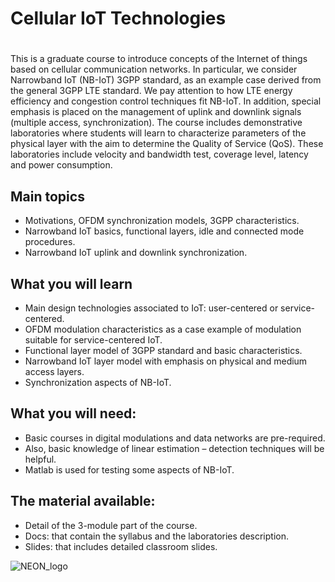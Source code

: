 # Cellular IoT Technologies
#
This is a graduate course to introduce concepts of the Internet of things based on cellular communication networks. In particular, we consider Narrowband IoT (NB-IoT) 3GPP standard, as an example case derived from the general 3GPP LTE standard. We pay attention to how LTE energy efficiency and congestion control techniques fit NB-IoT. In addition, special emphasis is placed on the management of uplink and downlink signals (multiple access, synchronization).
The course includes demonstrative laboratories where students will learn to characterize parameters of the physical layer with the aim to determine the Quality of Service (QoS). These laboratories include velocity and bandwidth test, coverage level, latency and power consumption. 

## Main topics
*	Motivations, OFDM synchronization models, 3GPP characteristics.
*	Narrowband IoT basics, functional layers, idle and connected mode procedures.
*	Narrowband IoT uplink and downlink synchronization.

## What you will learn
*	Main design technologies associated to IoT: user-centered or service-centered.
*	OFDM modulation characteristics as a case example of modulation suitable for service-centered IoT.
*	Functional layer model of 3GPP standard and basic characteristics.
*	Narrowband IoT layer model with emphasis on physical and medium access layers.
*	Synchronization aspects of NB-IoT.

## What you will need:
*	Basic courses in digital modulations and data networks are pre-required.
*	Also, basic knowledge of linear estimation – detection techniques will be helpful.
*	Matlab is used for testing some aspects of NB-IoT.

## The material available:
*	Detail of the 3-module part of the course.
*	Docs: that contain the syllabus and the laboratories description.
*	Slides: that includes detailed classroom slides.

![NEON_logo](https://github.com/neon-iot/cellulariotsys/assets/94380520/cbafad40-0ae8-4329-9ae1-d469abb3be9a)
